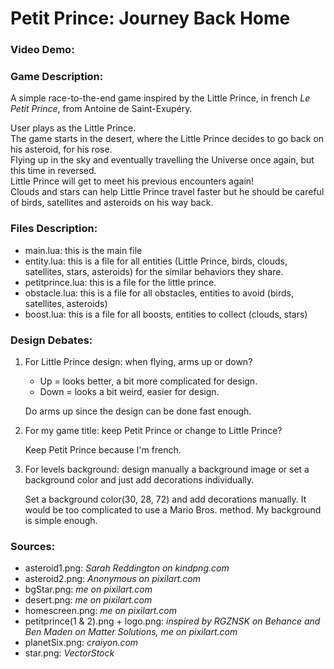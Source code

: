 # Petit Prince: Journey Back Home

### Video Demo: <url>

### Game Description:

A simple race-to-the-end game inspired by the Little Prince, in french *Le Petit Prince*, from Antoine de Saint-Exupéry.

User plays as the Little Prince. <br>
The game starts in the desert, where the Little Prince decides to go back on his asteroid, for his rose. <br>
Flying up in the sky and eventually travelling the Universe once again, but this time in reversed. <br>
Little Prince will get to meet his previous encounters again! <br>
Clouds and stars can help Little Prince travel faster but he should be careful of birds, satellites and asteroids on his way back.

### Files Description:
- main.lua: this is the main file
- entity.lua: this is a file for all entities (Little Prince, birds, clouds, satellites, stars, asteroids)  for the similar behaviors they share.
- petitprince.lua: this is a file for the little prince.
- obstacle.lua: this is a file for all obstacles, entities to avoid (birds, satellites, asteroids)
- boost.lua: this is a file for all boosts, entities to collect (clouds, stars)

### Design Debates:
1. For Little Prince design: when flying, arms up or down?
   - Up = looks better, a bit more complicated for design.
   - Down = looks a bit weird, easier for design.
   
   Do arms up since the design can be done fast enough.
2. For my game title: keep Petit Prince or change to Little Prince?

   Keep Petit Prince because I'm french.
3. For levels background: design manually a background image or set a background color and just add decorations individually.

    Set a background color(30, 28, 72) and add decorations manually.
    It would be too complicated to use a Mario Bros. method.
    My background is simple enough. 

### Sources:
- asteroid1.png: *Sarah Reddington on kindpng.com*
- asteroid2.png: *Anonymous on pixilart.com*
- bgStar.png: *me on pixilart.com*
- desert.png: *me on pixilart.com*
- homescreen.png: *me on pixilart.com*
- petitprince(1 & 2).png + logo.png: *inspired by RGZNSK on Behance and Ben Maden on Matter Solutions, me on pixilart.com*
- planetSix.png: *craiyon.com*
- star.png: *VectorStock*